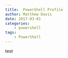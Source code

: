 ```yaml
---
title:  PowerShell Profile
author: Matthew Davis
date: 2017-03-01
categories: 
    - powershell
tags:
    - PowerShell
---
```


test